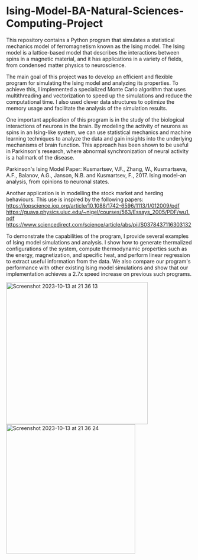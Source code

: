 # Ising-Model-BA-Natural-Sciences-Computing-Project
This repository contains a Python program that simulates a statistical mechanics model of ferromagnetism known as the Ising model. The Ising model is a lattice-based model that describes the interactions between spins in a magnetic material, and it has applications in a variety of fields, from condensed matter physics to neuroscience.

The main goal of this project was to develop an efficient and flexible program for simulating the Ising model and analyzing its properties. To achieve this, I implemented a specialized Monte Carlo algorithm that uses multithreading and vectorization to speed up the simulations and reduce the computational time. I also used clever data structures to optimize the memory usage and facilitate the analysis of the simulation results.

One important application of this program is in the study of the biological interactions of neurons in the brain. By modeling the activity of neurons as spins in an Ising-like system, we can use statistical mechanics and machine learning techniques to analyze the data and gain insights into the underlying mechanisms of brain function. This approach has been shown to be useful in Parkinson's research, where abnormal synchronization of neural activity is a hallmark of the disease.

Parkinson's Ising Model Paper:
Kusmartsev, V.F., Zhang, W., Kusmartseva, A.F., Balanov, A.G., Janson, N.B. and Kusmartsev, F., 2017. Ising model–an analysis, from opinions to neuronal states.

Another application is in modelling the stock market and herding behaviours. This use is inspired by the following papers:
https://iopscience.iop.org/article/10.1088/1742-6596/1113/1/012009/pdf
https://guava.physics.uiuc.edu/~nigel/courses/563/Essays_2005/PDF/wu1.pdf
https://www.sciencedirect.com/science/article/abs/pii/S0378437116303132

To demonstrate the capabilities of the program, I provide several examples of Ising model simulations and analysis. I show how to generate thermalized configurations of the system, compute thermodynamic properties such as the energy, magnetization, and specific heat, and perform linear regression to extract useful information from the data. We also compare our program's performance with other existing Ising model simulations and show that our implementation achieves a 2.7x speed increase on previous such programs.

<img width="383" alt="Screenshot 2023-10-13 at 21 36 13" src="https://github.com/leond558/Ising-Model-Project/assets/113116336/ef322a99-d212-4538-8ad2-bce5243d2c81">

<img width="349" alt="Screenshot 2023-10-13 at 21 36 24" src="https://github.com/leond558/Ising-Model-Project/assets/113116336/61652a77-3f81-4490-9c67-63c29e11e729">
